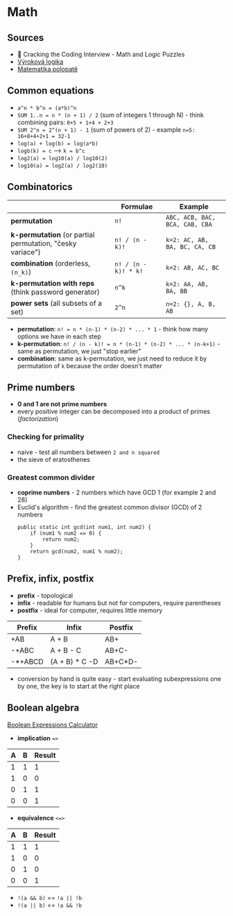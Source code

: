 # Math

## Sources
- 📙 Cracking the Coding Interview - Math and Logic Puzzles
- [Výroková logika](http://www.nabla.cz/obsah/matematika/vyrokova-logika-vyrok-negace-konjunkce-disjunkce-implikace-ekvivalence.php)
- [Matematika polopatě](https://www.matweb.cz/)

## Common equations
- `a^n * b^n = (a*b)^n`
- `SUM 1..n = n * (n + 1) / 2` (sum of integers 1 through N) - think combining pairs: `0+5 + 1+4 + 2+3`
- `SUM 2^n = 2^(n + 1) - 1` (sum of powers of 2) - example `n=5: 16+8+4+2+1 = 32-1`
- `log(a) + log(b) = log(a*b)`
- `logb(k) = c` --> `k = b^c`
- `log2(a) = log10(a) / log10(2)`
- `log10(a) = log2(a) / log2(10)`

## Combinatorics

|                                                             | Formulae             | Example                        |
|-------------------------------------------------------------|----------------------|--------------------------------|
| **permutation**                                             | `n!`                 | `ABC, ACB, BAC, BCA, CAB, CBA` |
| **k-permutation** (or partial permutation, "česky variace") | `n! / (n - k)!`      | `k=2: AC, AB, BA, BC, CA, CB`  |
| **combination** (orderless, `(n_k)`)                        | `n! / (n - k)! * k!` | `k=2: AB, AC, BC`              |
| **k-permutation with reps** (think password generator)      | `n^k`                | `k=2: AA, AB, BA, BB`          |
| **power sets** (all subsets of a set)                       | `2^n`                | `n=2: {}, A, B, AB`            |

- **permutation**: `n! = n * (n-1) * (n-2) * ... * 1` - think how many options we have in each step
- **k-permutation**: `n! / (n - k)! = n * (n-1) * (n-2) * ... * (n-k+1)` - same as permutation, we just "stop earlier"
- **combination**: same as k-permutation, we just need to reduce it by permutation of `k` because the order doesn't matter

## Prime numbers
- **0 and 1 are not prime numbers**
- every positive integer can be decomposed into a product of primes (_factorization_)

### Checking for primality
- naive - test all numbers between `2 and n squared`
- the sieve of eratosthenes

### Greatest common divider
- **coprime numbers** - 2 numbers which have GCD 1 (for example 2 and 28)
- Euclid's algorithm - find the greatest common divisor (GCD) of 2 numbers
  ```
  public static int gcd(int num1, int num2) {
      if (num1 % num2 == 0) {
          return num2;
      }
      return gcd(num2, num1 % num2);
  }
  ```

## Prefix, infix, postfix
- **prefix** - topological
- **infix** - readable for humans but not for computers, require parentheses
- **postfix** - ideal for computer, requires little memory

| Prefix  | Infix          | Postfix |
|---------|----------------|---------|
| +AB     | A + B          | AB+     |
| -+ABC   | A + B - C      | AB+C-   |
| -*+ABCD | (A + B) * C -D | AB+C*D- |

- conversion by hand is quite easy - start evaluating subexpressions one by one, the key is to start at the right place

## Boolean algebra
[Boolean Expressions Calculator](https://www.dcode.fr/boolean-expressions-calculator)

- **implication** `=>`

| A   | B   | Result |
|-----|-----|--------|
| 1   | 1   | 1      |
| 1   | 0   | 0      |
| 0   | 1   | 1      |
| 0   | 0   | 1      |

- **equivalence** `<=>`

| A   | B   | Result |
|-----|-----|--------|
| 1   | 1   | 1      |
| 1   | 0   | 0      |
| 0   | 1   | 0      |
| 0   | 0   | 1      |

- `!(a && b)` == `!a || !b`
- `!(a || b)` == `!a && !b`